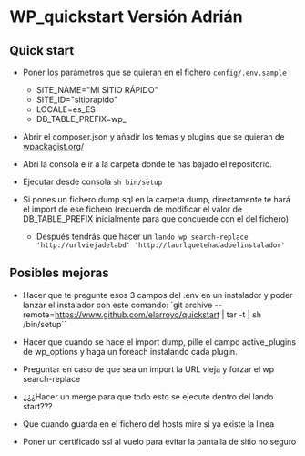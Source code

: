 # WP_quickstart Versión Adrián

## Quick start
- Poner los parámetros que se quieran en el fichero `config/.env.sample`
	- SITE_NAME="MI SITIO RÁPIDO"
	- SITE_ID="sitiorapido"
	- LOCALE=es_ES
	- DB_TABLE_PREFIX=wp_
- Abrir el composer.json y añadir los temas y plugins que se quieran de [wpackagist.org/](https://wpackagist.org/)
- Abri la consola e ir a la carpeta donde te has bajado el repositorio.
- Ejecutar desde consola `sh bin/setup`

- Si pones un fichero dump.sql en la carpeta dump, directamente te hará el import de ese fichero (recuerda de modificar el valor de DB_TABLE_PREFIX inicialmente para que concuerde con el del fichero)
	- Después tendrás que hacer un `lando wp search-replace 'http://urlviejadelabd' 'http://laurlquetehadadoelinstalador'`

## Posibles mejoras
- Hacer que te pregunte esos 3 campos del .env en un instalador y poder lanzar el instalador con este comando:
`git archive --remote=https://www.github.com/elarroyo/quickstart | tar -t | sh /bin/setup``

- Hacer que cuando se hace el import dump, pille el campo active_plugins de wp_options y haga un foreach instalando cada plugin.

- Preguntar en caso de que sea un import la URL vieja y forzar el wp search-replace

- ¿¿¿Hacer un merge para que todo esto se ejecute dentro del lando start???

- Que cuando guarda en el fichero del hosts mire si ya existe la linea

- Poner un certificado ssl al vuelo para evitar la pantalla de sitio no seguro
